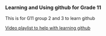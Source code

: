 ### Learning and Using github for Grade 11


This is for G11 group 2 and 3 to learn github

[Video playlist to help with learning github](https://www.youtube.com/playlist?list=PLRqwX-V7Uu6ZF9C0YMKuns9sLDzK6zoiV)
